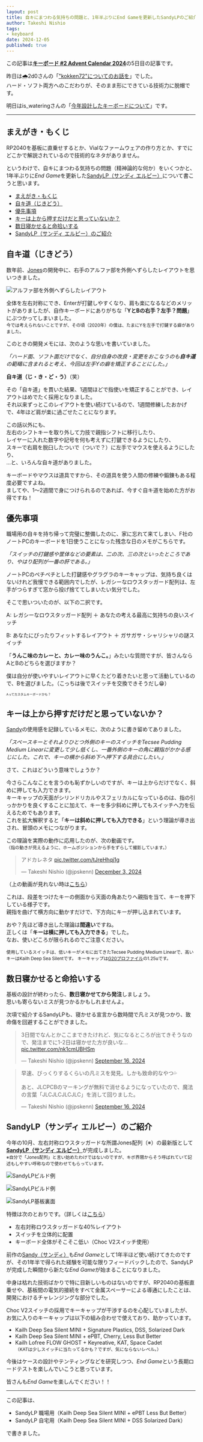 ```yaml
---
layout: post
title: 自キにまつわる気持ちの問題と、1年半ぶりにEnd Gameを更新したSandyLPのご紹介
author: Takeshi Nishio
tags:
- keyboard
date: 2024-12-05
published: true
---
```


この記事は[**キーボード #2 Advent Calendar 2024**](https://adventar.org/calendars/10116)の5日目の記事です。

昨日は🌧️2d0さんの「["kokken72"についてのお話を](https://note.com/_2d0_/n/n91f233c92a46)」でした。  
ハード・ソフト両方へのこだわりが、そのまま形にできている技術力に脱帽です。

明日はis_wateringさんの「[今年設計したキーボードについて](https://ryomemo.roo0.com/view/self-made-keyboard-summary-2024)」です。

---

## まえがき・もくじ

RP2040を基板に直乗せするとか、Vialなファームウェアの作り方とか、すでにどこかで解説されているので技術的なネタがありません。

というわけで、自キにまつわる気持ちの問題（精神論的な何か）をいくつかと、1年半ぶりに*End Game*を更新した[SandyLP（サンディ エルピー）](https://github.com/jpskenn/SandyLP)について書こうと思います。

<!-- @import "[TOC]" {cmd="toc" depthFrom=1 depthTo=6 orderedList=false} -->

<!-- code_chunk_output -->

- [まえがき・もくじ](#まえがきもくじ)
- [自キ道（じきどう）](#自キ道じきどう)
- [優先事項](#優先事項)
- [キーは上から押すだけだと思っていないか？](#キーは上から押すだけだと思っていないか)
- [数日寝かせると命拾いする](#数日寝かせると命拾いする)
- [SandyLP（サンディ エルピー）のご紹介](#sandylpサンディ-エルピーのご紹介)

<!-- /code_chunk_output -->

## 自キ道（じきどう）

数年前、[Jones](https://github.com/jpskenn/Jones)の開発中に、右手のアルファ部を外側へずらしたレイアウトを思いつきました。

![アルファ部を外側へずらしたレイアウト](/assets/2024-12-05/wide_layout.png)

全体を左右対称にでき、Enterが打鍵しやすくなり、肩も楽になるなどのメリットがありましたが、自作キーボードにありがちな「**YとBの右手？左手？問題**」にぶつかってしまいました。  
<small>今では考えられないことですが、その頃（2020年）の僕は、たまにYを左手で打鍵する癖がありました。</small>

このときの開発メモには、次のような思いを書いていました。

*「ハード面、ソフト面だけでなく、自分自身の改良・変更をおこなうのも**自キ道**の範疇に含まれると考え、今回は左手Yの癖を矯正することにした。」*

**自キ道（じ・き・ど・う）**（笑）

その「自キ道」を貫いた結果、1週間ほどで指使いを矯正することができ、レイアウトはめでたく採用となりました。  
それ以来ずっとこのレイアウトを使い続けているので、1週間修練したおかげで、4年ほど肩が楽に過ごせたことになります。

この話以外にも、  
左右のシフトキーを取り外して力技で親指シフトに移行したり、  
レイヤーに入れた数字や記号を何も考えずに打鍵できるようにしたり、  
スキーで右肩を脱臼したついで（ついで？）に左手でマウスを使えるようにしたり、  
…と、いろんな自キ道がありました。

キーボードやマウスは道具ですから、その道具を使う人間の修練や鍛錬もある程度必要ですよね。  
ましてや、1～2週間で身につけられるのであれば、今すぐ自キ道を始めた方がお得ですね！

## 優先事項

職場用の自キを持ち帰って完璧に整備したのに、家に忘れて来てしまい、F社のノートPCのキーボードを1日使うことになった残念な日のメモがこちらです。

*「スイッチの打鍵感や筐体などの要素は、二の次、三の次といったところであり、やはり配列が一番の肝である。」*

ノートPCのペチペチとした打鍵感やグラグラのキーキャップは、気持ち良くはないけれど我慢できる範囲内でしたが、レガシーなロウスタッガード配列は、左手がつらすぎて窓から投げ捨ててしまいたい気分でした。  

そこで思いついたのが、以下の二択です。  

A: レガシーなロウスタッガード配列 ＋ あなたの考える最高に気持ちの良いスイッチ

B: あなたにぴったりフィットするレイアウト ＋ ガサガサ・シャリシャリの謎スイッチ

「**うんこ味のカレーと、カレー味のうんこ。**」みたいな質問ですが、皆さんならAとBのどちらを選びますか？

僕は自分が使いやすいレイアウトに早くたどり着きたいと思って活動しているので、Bを選びました。（こっちは後でスイッチを交換できそうだし😁）

<small><small><small>Aってカスタムキーボードかも？</small></small></small>

## キーは上から押すだけだと思っていないか？

[Sandy](https://github.com/jpskenn/sandy)の使用感を記録しているメモに、次のように書き留めてありました。

*「スペースキーとそれよりひとつ外側のキーのスイッチをTecsee Pudding Medium Linearに変更して少し低くし、一番外側のキーの角に親指がかかる感じにした。これで、キーの横から斜め下へ押下する具合にしたい。」*

さて、これはどういう意味でしょうか？

今さらこんなことを言うのも恥ずかしいのですが、キーは上からだけでなく、斜めに押しても入力できます。  
キーキャップの天面がシリンドリカルやスフェリカルになっているのは、指の引っかかりを良くすることに加えて、キーを多少斜めに押してもスイッチへ力を伝えるためでもあります。  
これを拡大解釈すると「**キーは斜めに押しても入力できる**」という理論が導き出され、冒頭のメモにつながります。

この理論を実際の動作に応用したのが、次の動画です。  
<small>（指の動きが見えるように、ホームポジションから手をずらして撮影しています。）</small>

<blockquote class="twitter-tweet" data-media-max-width="560"><p lang="ja" dir="ltr">アドカレネタ <a href="https://t.co/tJreHhqj1g">pic.twitter.com/tJreHhqj1g</a></p>&mdash; Takeshi Nishio (@jpskenn) <a href="https://twitter.com/jpskenn/status/1863915297092293021?ref_src=twsrc%5Etfw">December 3, 2024</a></blockquote> <script async src="https://platform.twitter.com/widgets.js" charset="utf-8"></script>

（上の動画が見れない時は[こちら](https://github.com/user-attachments/assets/7f23591e-8581-4c61-b161-3ef6f9905187)）

これは、段差をつけたキーの側面から天面の角あたりへ親指を当て、キーを押下している様子です。  
親指を曲げて横方向に動かすだけで、下方向にキーが押し込まれています。  

おや？先ほど導き出した理論は**間違い**ですね。  
正しくは「**キーは横に押しても入力できる**」でした。  
なお、使いどころが限られるのでご注意ください。

<small>使用しているスイッチは、低いキーがメモに出てきたTecsee Pudding Medium Linearで、高いキーはKailh Deep Sea Silentです。
キーキャップは[G20プロファイル](https://spkeyboards.com/search?q=g20&options%5Bprefix%5D=last)の1.25uです。</small>

## 数日寝かせると命拾いする

基板の設計が終わったら、**数日寝かせてから発注**しましょう。  
思いも寄らないミスが見つかるかもしれませんよ。

次項で紹介するSandyLPも、寝かせる宣言から数時間で凡ミスが見つかり、致命傷を回避することができました。

<blockquote class="twitter-tweet"><p lang="ja" dir="ltr">3日間でなんとかここまできたけれど、気になるところが出てきそうなので、発注までに1-2日は寝かせた方が良いな… <a href="https://t.co/nk1cmUBHSm">pic.twitter.com/nk1cmUBHSm</a></p>&mdash; Takeshi Nishio (@jpskenn) <a href="https://twitter.com/jpskenn/status/1835572650216964400?ref_src=twsrc%5Etfw">September 16, 2024</a></blockquote> <script async src="https://platform.twitter.com/widgets.js" charset="utf-8"></script>

<blockquote class="twitter-tweet"><p lang="ja" dir="ltr">早速、びっくりするくらいの凡ミスを発見。しかも致命的なやつ💦<br><br>あと、JLCPCBのマーキングが無料で消せるようになっていたので、魔法の言葉「JLCJLCJLCJLC」を消して回りました。</p>&mdash; Takeshi Nishio (@jpskenn) <a href="https://twitter.com/jpskenn/status/1835651215901983138?ref_src=twsrc%5Etfw">September 16, 2024</a></blockquote> <script async src="https://platform.twitter.com/widgets.js" charset="utf-8"></script>

## SandyLP（サンディ エルピー）のご紹介

今年の10月、左右対称ロウスタッガードな所謂Jones配列（※）の最新版として[**SandyLP（サンディ エルピー）**](https://github.com/jpskenn/SandyLP)が完成しました。  
<small>※自分で「Jones配列」と言い始めたわけではないのですが、キボ界隈からそう呼ばれていて記述もしやすい呼称なので使わせてもらっています。</small>

![SandyLPビルド例](/assets/2024-12-05/DSC_8161.jpeg)

![SandyLPビルド例](/assets/2024-12-05/DSCF5294.jpeg)

![SandyLP基板裏面](/assets/2024-12-05/IMG_6834.jpeg)

特徴は次のとおりです。（詳しくは[こちら](https://github.com/jpskenn/SandyLP)）

- 左右対称ロウスタッガードな40%レイアウト
- スイッチを立体的に配置
- キーボード全体がそこそこ低い（Choc V2スイッチ使用）

前作の[Sandy（サンディ）](https://github.com/jpskenn/Sandy)も*End Game*として1年半ほど使い続けてきたのですが、その1年半で得られた経験を可能な限りフィードバックしたので、SandyLPが完成した瞬間から新たな*End Game*が始まることになりました。  

中身は枯れた技術ばかりで特に目新しいものはないのですが、RP2040の基板直乗せや、基板間の電気的接続をすべて金属スペーサーによる導通にしたことは、開発におけるチャレンジングな部分でした。

Choc V2スイッチの採用でキーキャップが干渉するのを心配していましたが、お気に入りのキーキャップは以下の組み合わせで使えており、助かっています。  

- Kailh Deep Sea Silent MINI + Signature Plastics, DSS, Solarized Dark
- Kailh Deep Sea Silent MINI + ePBT, Cherry, Less But Better
- Kailh Lofree FLOW GHOST + Keyreative, KAT, Space Cadet  
  <small>（KATは少しスイッチに当たってるかも？ですが、気にならないレベル。）</small>

今後はケースの設計やテンティングなどを研究しつつ、*End Game*という長期ロードテストを楽しんでいこうと思っています。

皆さんも*End Game*を楽しんでください！！

---
この記事は、

- SandyLP 職場用（Kailh Deep Sea Silent MINI + ePBT Less But Better）
- SandyLP 自宅用（Kailh Deep Sea Silent MINI + DSS Solarized Dark）

で書きました。
